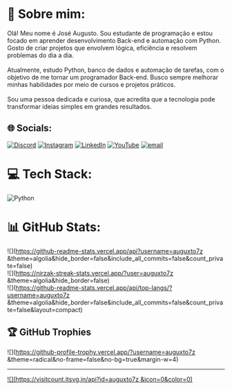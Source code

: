 # 💫 Sobre mim:
Olá! Meu nome é José Augusto. Sou estudante de programação e estou focado em aprender desenvolvimento Back-end e automação com Python. Gosto de criar projetos que envolvem lógica, eficiência e resolvem problemas do dia a dia.<br><br>Atualmente, estudo Python, banco de dados e automação de tarefas, com o objetivo de me tornar um programador Back-end. Busco sempre melhorar minhas habilidades por meio de cursos e projetos práticos.<br><br>Sou uma pessoa dedicada e curiosa, que acredita que a tecnologia pode transformar ideias simples em grandes resultados.<br>


## 🌐 Socials:
[![Discord](https://img.shields.io/badge/Discord-%237289DA.svg?logo=discord&logoColor=white)](https://discord.gg/auguxto7z ) [![Instagram](https://img.shields.io/badge/Instagram-%23E4405F.svg?logo=Instagram&logoColor=white)](https://instagram.com/https://www.instagram.com/auguxto7z?igsh=MXduMHdpeTNsaWh1NA==) [![LinkedIn](https://img.shields.io/badge/LinkedIn-%230077B5.svg?logo=linkedin&logoColor=white)](https://linkedin.com/in/https://www.linkedin.com/in/jos%C3%A9-augusto-132152360?utm_source=share&utm_campaign=share_via&utm_content=profile&utm_medium=android_app) [![YouTube](https://img.shields.io/badge/YouTube-%23FF0000.svg?logo=YouTube&logoColor=white)](https://youtube.com/@https://youtube.com/@auguxto7z_dev?si=lyWXoPt0jm5vxBhS) [![email](https://img.shields.io/badge/Email-D14836?logo=gmail&logoColor=white)](mailto:natividadeaugusto812@gmail.com) 

# 💻 Tech Stack:
![Python](https://img.shields.io/badge/python-3670A0?style=for-the-badge&logo=python&logoColor=ffdd54)
# 📊 GitHub Stats:
![](https://github-readme-stats.vercel.app/api?username=auguxto7z &theme=algolia&hide_border=false&include_all_commits=false&count_private=false)<br/>
![](https://nirzak-streak-stats.vercel.app/?user=auguxto7z &theme=algolia&hide_border=false)<br/>
![](https://github-readme-stats.vercel.app/api/top-langs/?username=auguxto7z &theme=algolia&hide_border=false&include_all_commits=false&count_private=false&layout=compact)

## 🏆 GitHub Trophies
![](https://github-profile-trophy.vercel.app/?username=auguxto7z &theme=radical&no-frame=false&no-bg=true&margin-w=4)

---
[![](https://visitcount.itsvg.in/api?id=auguxto7z &icon=0&color=0)](https://visitcount.itsvg.in)

<!-- Proudly created with GPRM ( https://gprm.itsvg.in ) -->
